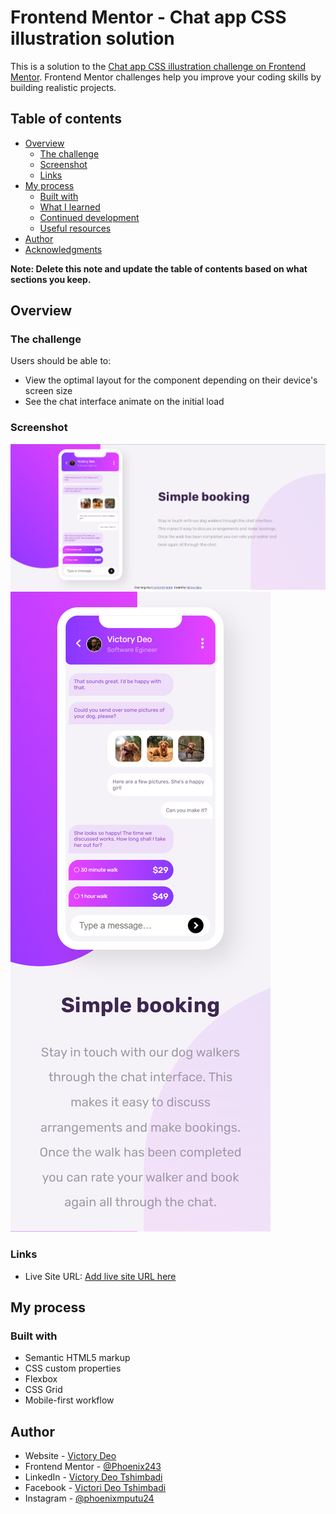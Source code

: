 # Frontend Mentor - Chat app CSS illustration solution

This is a solution to the [Chat app CSS illustration challenge on Frontend Mentor](https://www.frontendmentor.io/challenges/chat-app-css-illustration-O5auMkFqY). Frontend Mentor challenges help you improve your coding skills by building realistic projects. 

## Table of contents

- [Overview](#overview)
  - [The challenge](#the-challenge)
  - [Screenshot](#screenshot)
  - [Links](#links)
- [My process](#my-process)
  - [Built with](#built-with)
  - [What I learned](#what-i-learned)
  - [Continued development](#continued-development)
  - [Useful resources](#useful-resources)
- [Author](#author)
- [Acknowledgments](#acknowledgments)

**Note: Delete this note and update the table of contents based on what sections you keep.**

## Overview

### The challenge

Users should be able to:

- View the optimal layout for the component depending on their device's screen size
- See the chat interface animate on the initial load

### Screenshot

![](./screenshoots/desktop.png)
![](./screenshoots/mobile.png)

### Links
- Live Site URL: [Add live site URL here](https://your-live-site-url.com)

## My process

### Built with

- Semantic HTML5 markup
- CSS custom properties
- Flexbox
- CSS Grid
- Mobile-first workflow

## Author

- Website - [Victory Deo](https://www.victorydeo.wordifysites.com)
- Frontend Mentor - [@Phoenix243](https://www.frontendmentor.io/profile/PhoenixMputu)
- LinkedIn - [Victory Deo Tshimbadi](https://www.linkedin.com/in/victory-deo-tshimbadi-a8a8b920a/)
- Facebook - [Victori Deo Tshimbadi](https://web.facebook.com/profile.php?id=100009472016818)
- Instagram - [@phoenixmputu24](https://www.instagram.com/victory_deo_phoenix/)